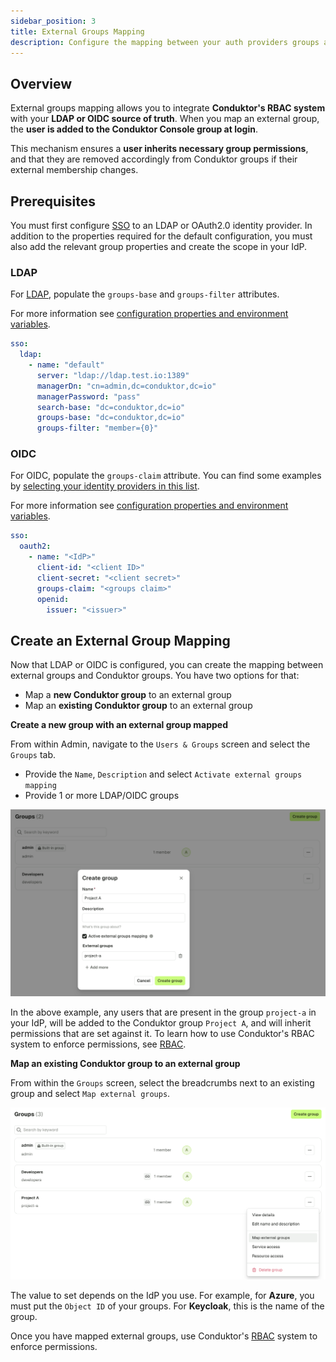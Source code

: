 ```yaml
---
sidebar_position: 3
title: External Groups Mapping
description: Configure the mapping between your auth providers groups and Conduktor Console groups.
---
```


## Overview

External groups mapping allows you to integrate **Conduktor's RBAC system** with your **LDAP or OIDC source of truth**. 
When you map an external group, the **user is added to the Conduktor Console group at login**. 

This mechanism ensures a **user inherits necessary group permissions**, and that they are removed accordingly from Conduktor groups if their external membership changes.

## Prerequisites

You must first configure [SSO](/platform/category/configure-sso/) to an LDAP or OAuth2.0 identity provider. In addition to the properties required for the default configuration, you must also add the relevant group properties and create the scope in your IdP.

### LDAP

For [LDAP](/platform/get-started/configuration/user-authentication/SSO/ldap/), populate the `groups-base` and `groups-filter` attributes.

For more information see [configuration properties and environment variables](/platform/get-started/configuration/env-variables/#ldap-properties).

```yaml title="platform-config.yaml"
sso:
  ldap:
    - name: "default"
      server: "ldap://ldap.test.io:1389"
      managerDn: "cn=admin,dc=conduktor,dc=io"
      managerPassword: "pass"
      search-base: "dc=conduktor,dc=io"
      groups-base: "dc=conduktor,dc=io"
      groups-filter: "member={0}"
```

### OIDC

For OIDC, populate the `groups-claim` attribute. You can find some examples by [selecting your identity providers in this list](/platform/category/configure-sso/).

For more information see [configuration properties and environment variables](/platform/get-started/configuration/env-variables/#oauth2-properties).

```yaml title="platform-config.yaml"
sso:
  oauth2:
    - name: "<IdP>"
      client-id: "<client ID>"
      client-secret: "<client secret>"
      groups-claim: "<groups claim>"
      openid:
        issuer: "<issuer>"
```

## Create an External Group Mapping

Now that LDAP or OIDC is configured, you can create the mapping between external groups and Conduktor groups. You have two options for that:
 - Map a **new Conduktor group** to an external group
 - Map an **existing Conduktor group** to an external group

**Create a new group with an external group mapped**

From within Admin, navigate to the `Users & Groups` screen and select the `Groups` tab. 

 - Provide the `Name`, `Description` and select `Activate external groups mapping`
 - Provide 1 or more LDAP/OIDC groups

![](../user-authentication/SSO/assets/external-groups-mapping.png)

In the above example, any users that are present in the group `project-a` in your IdP, will be added to the Conduktor group `Project A`, and will inherit permissions that are set against it. 
To learn how to use Conduktor's RBAC system to enforce permissions, see [RBAC](/platform/navigation/settings/rbac/).

**Map an existing Conduktor group to an external group**

From within the `Groups` screen, select the breadcrumbs next to an existing group and select `Map external groups`.

![](assets/external-group-mapping-existing-group.png)

The value to set depends on the IdP you use. For example, for **Azure**, you must put the `Object ID` of your groups. For **Keycloak**, this is the name of the group.

Once you have mapped external groups, use Conduktor's [RBAC](/platform/navigation/settings/rbac/) system to enforce permissions.

